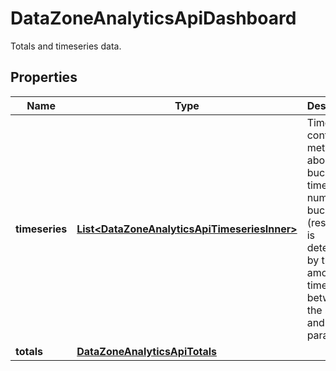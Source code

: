 

# DataZoneAnalyticsApiDashboard

Totals and timeseries data.

## Properties

| Name | Type | Description | Notes |
|------------ | ------------- | ------------- | -------------|
|**timeseries** | [**List&lt;DataZoneAnalyticsApiTimeseriesInner&gt;**](DataZoneAnalyticsApiTimeseriesInner.md) | Time deltas containing metadata about each bucket of time. The number of buckets (resolution) is determined by the amount of time between the since and until parameters. |  [optional] |
|**totals** | [**DataZoneAnalyticsApiTotals**](DataZoneAnalyticsApiTotals.md) |  |  [optional] |



